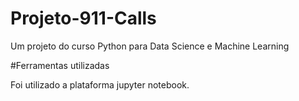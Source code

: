 # Projeto-911-Calls
Um projeto do curso Python para Data Science e Machine Learning

#Ferramentas utilizadas

Foi utilizado a plataforma jupyter notebook.


